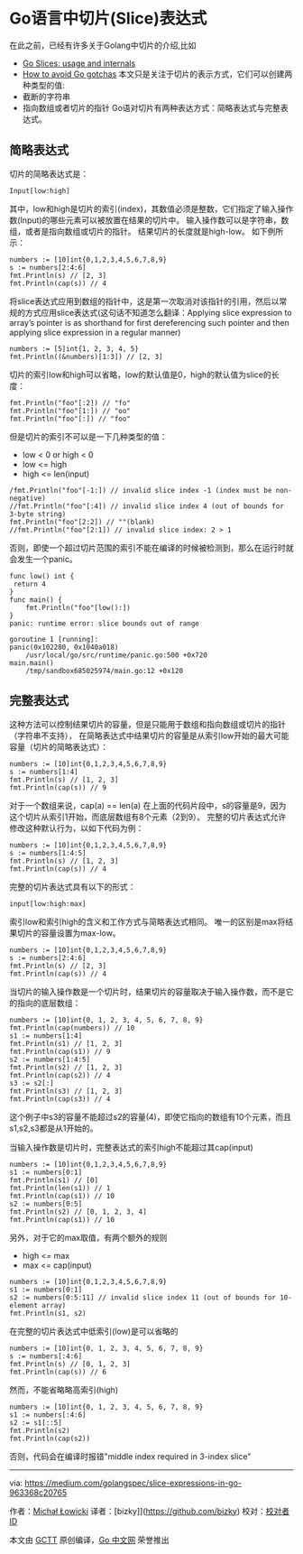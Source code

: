 # Go语言中切片(Slice)表达式

在此之前，已经有许多关于Golang中切片的介绍,比如
* [Go Slices: usage and internals](https://blog.golang.org/go-slices-usage-and-internals)
* [How to avoid Go gotchas](https://blog.golang.org/go-slices-usage-and-internals)
本文只是关注于切片的表示方式，它们可以创建两种类型的值:
* 截断的字符串
* 指向数组或者切片的指针
Go语对切片有两种表达方式：简略表达式与完整表达式。

## 简略表达式
切片的简略表达式是：
```
Input[low:high]
```
其中，low和high是切片的索引(index)，其数值必须是整数，它们指定了输入操作数(Input)的哪些元素可以被放置在结果的切片中。
输入操作数可以是字符串，数组，或者是指向数组或切片的指针。
结果切片的长度就是high-low。
如下例所示：
```
numbers := [10]int{0,1,2,3,4,5,6,7,8,9}
s := numbers[2:4:6]
fmt.Println(s) // [2, 3]
fmt.Println(cap(s)) // 4
```


将slice表达式应用到数组的指针中，这是第一次取消对该指针的引用，然后以常规的方式应用slice表达式(这句话不知道怎么翻译：Applying slice expression to array’s pointer is as shorthand for first dereferencing such pointer and then applying slice expression in a regular manner)
```
numbers := [5]int{1, 2, 3, 4, 5}
fmt.Println((&numbers)[1:3]) // [2, 3]
```

切片的索引low和high可以省略，low的默认值是0，high的默认值为slice的长度：
```
fmt.Println("foo"[:2]) // "fo"
fmt.Println("foo"[1:]) // "oo"
fmt.Println("foo"[:]) // "foo"
```


但是切片的索引不可以是一下几种类型的值：
* low < 0 or high < 0
* low <= high
* high <= len(input)
```
/fmt.Println("foo"[-1:]) // invalid slice index -1 (index must be non-negative)
//fmt.Println("foo"[:4]) // invalid slice index 4 (out of bounds for 3-byte string)
fmt.Println("foo"[2:2]) // ""(blank)
//fmt.Println("foo"[2:1]) // invalid slice index: 2 > 1
```
否则，即使一个超过切片范围的索引不能在编译的时候被检测到，那么在运行时就会发生一个panic。
```
func low() int {
 return 4
}
func main() {
    fmt.Println("foo"[low():])
}
panic: runtime error: slice bounds out of range

goroutine 1 [running]:
panic(0x102280, 0x1040a018)
	/usr/local/go/src/runtime/panic.go:500 +0x720
main.main()
	/tmp/sandbox685025974/main.go:12 +0x120
```


## 完整表达式
这种方法可以控制结果切片的容量，但是只能用于数组和指向数组或切片的指针（字符串不支持），
在简略表达式中结果切片的容量是从索引low开始的最大可能容量（切片的简略表达式）：
```
numbers := [10]int{0,1,2,3,4,5,6,7,8,9}
s := numbers[1:4]
fmt.Println(s) // [1, 2, 3]
fmt.Println(cap(s)) // 9
```
对于一个数组来说，cap(a) == len(a)
在上面的代码片段中，s的容量是9，因为这个切片从索引1开始，而底层数组有8个元素（2到9）。
完整的切片表达式允许修改这种默认行为，以如下代码为例：
```
numbers := [10]int{0,1,2,3,4,5,6,7,8,9}
s := numbers[1:4:5]
fmt.Println(s) // [1, 2, 3]
fmt.Println(cap(s)) // 4
```


完整的切片表达式具有以下的形式：
```
input[low:high:max]
```
索引low和索引high的含义和工作方式与简略表达式相同。
唯一的区别是max将结果切片的容量设置为max-low。
```
numbers := [10]int{0,1,2,3,4,5,6,7,8,9}
s := numbers[2:4:6]
fmt.Println(s) // [2, 3]
fmt.Println(cap(s)) // 4
```


当切片的输入操作数是一个切片时，结果切片的容量取决于输入操作数，而不是它的指向的底层数组：
```
numbers := [10]int{0, 1, 2, 3, 4, 5, 6, 7, 8, 9}
fmt.Println(cap(numbers)) // 10
s1 := numbers[1:4]
fmt.Println(s1) // [1, 2, 3]
fmt.Println(cap(s1)) // 9
s2 := numbers[1:4:5]
fmt.Println(s2) // [1, 2, 3]
fmt.Println(cap(s2)) // 4
s3 := s2[:]
fmt.Println(s3) // [1, 2, 3]
fmt.Println(cap(s3)) // 4
```
这个例子中s3的容量不能超过s2的容量(4)，即使它指向的数组有10个元素，而且s1,s2,s3都是从1开始的。



当输入操作数是切片时，完整表达式的索引high不能超过其cap(input)
```
numbers := [10]int{0,1,2,3,4,5,6,7,8,9}
s1 := numbers[0:1]
fmt.Println(s1) // [0]
fmt.Println(len(s1)) // 1
fmt.Println(cap(s1)) // 10
s2 := numbers[0:5]
fmt.Println(s2) // [0, 1, 2, 3, 4]
fmt.Println(cap(s1)) // 10
```
另外，对于它的max取值，有两个额外的规则
* high <= max
* max <= cap(input)
```
numbers := [10]int{0,1,2,3,4,5,6,7,8,9}
s1 := numbers[0:1]
s2 := numbers[0:5:11] // invalid slice index 11 (out of bounds for 10-element array)
fmt.Println(s1, s2)
```


在完整的切片表达式中低索引(low)是可以省略的
```
numbers := [10]int{0, 1, 2, 3, 4, 5, 6, 7, 8, 9}
s := numbers[:4:6]
fmt.Println(s) // [0, 1, 2, 3]
fmt.Println(cap(s)) // 6
```
然而，不能省略略高索引(high)
```
numbers := [10]int{0, 1, 2, 3, 4, 5, 6, 7, 8, 9}
s1 := numbers[:4:6]
s2 := s1[::5]
fmt.Println(s2)
fmt.Println(cap(s2))
```
否则，代码会在编译时报错"middle index required in 3-index slice"




---

via: https://medium.com/golangspec/slice-expressions-in-go-963368c20765

作者：[Michał Łowicki](https://medium.com/@mlowicki)
译者：[bizky]](https://github.com/bizky)
校对：[校对者ID](https://github.com/校对者ID)

本文由 [GCTT](https://github.com/studygolang/GCTT) 原创编译，[Go 中文网](https://studygolang.com/) 荣誉推出